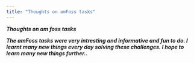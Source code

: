 ```yaml
---
title: "Thoughts on amFoss tasks"
---
```

<h><b><i>Thoughts on am foss tasks</i><b></h>
<p><i>The amFoss tasks were very intresting and informative and fun to do. I learnt many new things every day solving these challenges. I hope to learn many new things further..</i></p>
